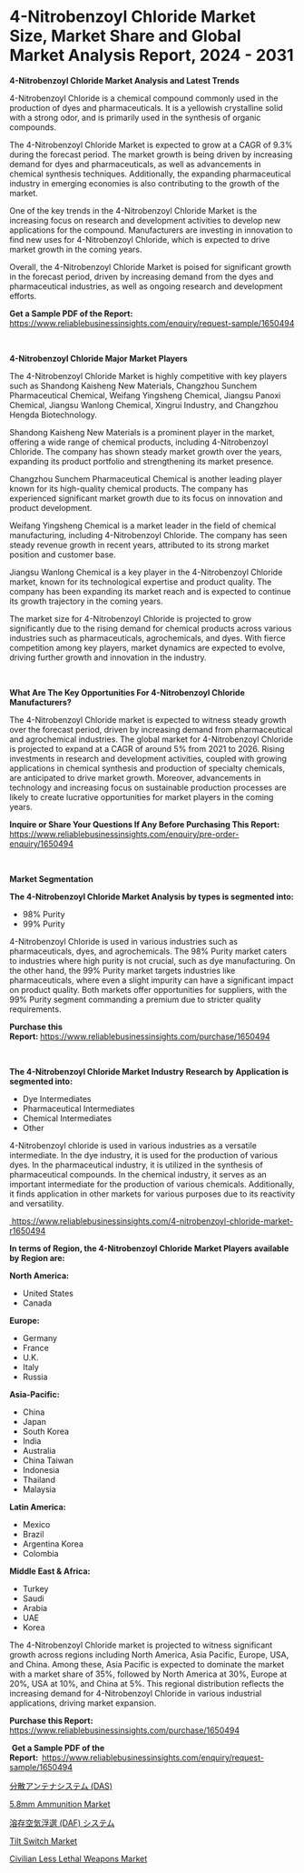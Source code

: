 <p><h1>4-Nitrobenzoyl Chloride Market Size, Market Share and Global Market Analysis Report, 2024 - 2031</h1></p><p><strong>4-Nitrobenzoyl Chloride Market Analysis and Latest Trends</strong></p>
<p><p>4-Nitrobenzoyl Chloride is a chemical compound commonly used in the production of dyes and pharmaceuticals. It is a yellowish crystalline solid with a strong odor, and is primarily used in the synthesis of organic compounds.</p><p>The 4-Nitrobenzoyl Chloride Market is expected to grow at a CAGR of 9.3% during the forecast period. The market growth is being driven by increasing demand for dyes and pharmaceuticals, as well as advancements in chemical synthesis techniques. Additionally, the expanding pharmaceutical industry in emerging economies is also contributing to the growth of the market.</p><p>One of the key trends in the 4-Nitrobenzoyl Chloride Market is the increasing focus on research and development activities to develop new applications for the compound. Manufacturers are investing in innovation to find new uses for 4-Nitrobenzoyl Chloride, which is expected to drive market growth in the coming years.</p><p>Overall, the 4-Nitrobenzoyl Chloride Market is poised for significant growth in the forecast period, driven by increasing demand from the dyes and pharmaceutical industries, as well as ongoing research and development efforts.</p></p>
<p><strong>Get a Sample PDF of the Report:&nbsp;</strong> <a href="https://www.reliablebusinessinsights.com/enquiry/request-sample/1650494">https://www.reliablebusinessinsights.com/enquiry/request-sample/1650494</a></p>
<p>&nbsp;</p>
<p><strong>4-Nitrobenzoyl Chloride Major Market Players</strong></p>
<p><p>The 4-Nitrobenzoyl Chloride Market is highly competitive with key players such as Shandong Kaisheng New Materials, Changzhou Sunchem Pharmaceutical Chemical, Weifang Yingsheng Chemical, Jiangsu Panoxi Chemical, Jiangsu Wanlong Chemical, Xingrui Industry, and Changzhou Hengda Biotechnology. </p><p>Shandong Kaisheng New Materials is a prominent player in the market, offering a wide range of chemical products, including 4-Nitrobenzoyl Chloride. The company has shown steady market growth over the years, expanding its product portfolio and strengthening its market presence.</p><p>Changzhou Sunchem Pharmaceutical Chemical is another leading player known for its high-quality chemical products. The company has experienced significant market growth due to its focus on innovation and product development.</p><p>Weifang Yingsheng Chemical is a market leader in the field of chemical manufacturing, including 4-Nitrobenzoyl Chloride. The company has seen steady revenue growth in recent years, attributed to its strong market position and customer base.</p><p>Jiangsu Wanlong Chemical is a key player in the 4-Nitrobenzoyl Chloride market, known for its technological expertise and product quality. The company has been expanding its market reach and is expected to continue its growth trajectory in the coming years.</p><p>The market size for 4-Nitrobenzoyl Chloride is projected to grow significantly due to the rising demand for chemical products across various industries such as pharmaceuticals, agrochemicals, and dyes. With fierce competition among key players, market dynamics are expected to evolve, driving further growth and innovation in the industry.</p></p>
<p>&nbsp;</p>
<p><strong>What Are The Key Opportunities For 4-Nitrobenzoyl Chloride Manufacturers?</strong></p>
<p><p>The 4-Nitrobenzoyl Chloride market is expected to witness steady growth over the forecast period, driven by increasing demand from pharmaceutical and agrochemical industries. The global market for 4-Nitrobenzoyl Chloride is projected to expand at a CAGR of around 5% from 2021 to 2026. Rising investments in research and development activities, coupled with growing applications in chemical synthesis and production of specialty chemicals, are anticipated to drive market growth. Moreover, advancements in technology and increasing focus on sustainable production processes are likely to create lucrative opportunities for market players in the coming years.</p></p>
<p><strong>Inquire or Share Your Questions If Any Before Purchasing This Report:</strong> <a href="https://www.reliablebusinessinsights.com/enquiry/pre-order-enquiry/1650494">https://www.reliablebusinessinsights.com/enquiry/pre-order-enquiry/1650494</a></p>
<p>&nbsp;</p>
<p><strong>Market Segmentation</strong></p>
<p><strong>The 4-Nitrobenzoyl Chloride Market Analysis by types is segmented into:</strong></p>
<p><ul><li>98% Purity</li><li>99% Purity</li></ul></p>
<p><p>4-Nitrobenzoyl Chloride is used in various industries such as pharmaceuticals, dyes, and agrochemicals. The 98% Purity market caters to industries where high purity is not crucial, such as dye manufacturing. On the other hand, the 99% Purity market targets industries like pharmaceuticals, where even a slight impurity can have a significant impact on product quality. Both markets offer opportunities for suppliers, with the 99% Purity segment commanding a premium due to stricter quality requirements.</p></p>
<p><strong>Purchase this Report:&nbsp;</strong><a href="https://www.reliablebusinessinsights.com/purchase/1650494">https://www.reliablebusinessinsights.com/purchase/1650494</a></p>
<p>&nbsp;</p>
<p><strong>The 4-Nitrobenzoyl Chloride Market Industry Research by Application is segmented into:</strong></p>
<p><ul><li>Dye Intermediates</li><li>Pharmaceutical Intermediates</li><li>Chemical Intermediates</li><li>Other</li></ul></p>
<p><p>4-Nitrobenzoyl chloride is used in various industries as a versatile intermediate. In the dye industry, it is used for the production of various dyes. In the pharmaceutical industry, it is utilized in the synthesis of pharmaceutical compounds. In the chemical industry, it serves as an important intermediate for the production of various chemicals. Additionally, it finds application in other markets for various purposes due to its reactivity and versatility.</p></p>
<p><a href="https://www.reliablebusinessinsights.com/4-nitrobenzoyl-chloride-market-r1650494">&nbsp;https://www.reliablebusinessinsights.com/4-nitrobenzoyl-chloride-market-r1650494</a></p>
<p><strong>In terms of Region, the 4-Nitrobenzoyl Chloride Market Players available by Region are:</strong></p>
<p>
    <p> <strong> North America: </strong>
        <ul>
            <li>United States</li>
            <li>Canada</li>
        </ul>
        </p> 
    <p> <strong> Europe: </strong>
        <ul>
            <li>Germany</li>
            <li>France</li>
            <li>U.K.</li>
            <li>Italy</li>
            <li>Russia</li>
        </ul>
        </p> 
    <p> <strong> Asia-Pacific: </strong>
        <ul>
            <li>China</li>
            <li>Japan</li>
            <li>South Korea</li>
            <li>India</li>
            <li>Australia</li>
            <li>China Taiwan</li>
            <li>Indonesia</li>
            <li>Thailand</li>
            <li>Malaysia</li>
        </ul>
        </p> 
    <p> <strong> Latin America: </strong>
        <ul>
            <li>Mexico</li>
            <li>Brazil</li>
            <li>Argentina Korea</li>
            <li>Colombia</li>
        </ul>
        </p> 
    <p> <strong> Middle East & Africa: </strong>
        <ul>
            <li>Turkey</li>
            <li>Saudi</li>
            <li>Arabia</li>
            <li>UAE</li>
            <li>Korea</li>
        </ul>
    </p>
    </p>
<p><p>The 4-Nitrobenzoyl Chloride market is projected to witness significant growth across regions including North America, Asia Pacific, Europe, USA, and China. Among these, Asia Pacific is expected to dominate the market with a market share of 35%, followed by North America at 30%, Europe at 20%, USA at 10%, and China at 5%. This regional distribution reflects the increasing demand for 4-Nitrobenzoyl Chloride in various industrial applications, driving market expansion.</p></p>
<p><strong>Purchase this Report: </strong><a href="https://www.reliablebusinessinsights.com/purchase/1650494">https://www.reliablebusinessinsights.com/purchase/1650494</a></p>
<p>&nbsp;<strong>Get a Sample PDF of the Report:&nbsp;&nbsp;</strong><a href="https://www.reliablebusinessinsights.com/enquiry/request-sample/1650494">https://www.reliablebusinessinsights.com/enquiry/request-sample/1650494</a></p>
<p><strong></strong></p>
<p><p><a href="https://github.com/EstaSprer20231/Market-Research-Report-List-1/blob/main/707190394264.md">分散アンテナシステム (DAS)</a></p><p><a href="https://github.com/yoshih12/Market-Research-Report-List-3/blob/main/58mm-ammunition-market.md">5.8mm Ammunition Market</a></p><p><a href="https://github.com/vlcostes/Market-Research-Report-List-1/blob/main/285454194263.md">溶存空気浮選 (DAF) システム</a></p><p><a href="https://issuu.com/reportprime-2/docs/tilt-switch-market-size-2030.pptx">Tilt Switch Market</a></p><p><a href="https://github.com/jerrycopelandthomaswsqd8q/Market-Research-Report-List-2/blob/main/civilian-less-lethal-weapons-market.md">Civilian Less Lethal Weapons Market</a></p></p>